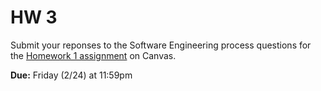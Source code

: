 # HW 3

Submit your reponses to the Software Engineering process questions for the [Homework 1 assignment](https://canvas.vt.edu/courses/165661/assignments/1743719) on Canvas.

**Due:** Friday (2/24) at 11:59pm